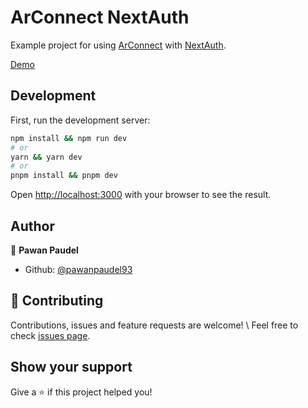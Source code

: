 # ArConnect NextAuth

Example project for using [ArConnect](https://www.arconnect.io/) with [NextAuth](https://authjs.dev/).

[Demo](https://arconnect-nextauth.vercel.app/)

## Development

First, run the development server:

```bash
npm install && npm run dev
# or
yarn && yarn dev
# or
pnpm install && pnpm dev
```

Open [http://localhost:3000](http://localhost:3000) with your browser to see the result.

## Author

👤 **Pawan Paudel**

- Github: [@pawanpaudel93](https://github.com/pawanpaudel93)

## 🤝 Contributing

Contributions, issues and feature requests are welcome! \ Feel free to check [issues page](https://github.com/pawanpaudel93/arconnect-nextauth/issues).

## Show your support

Give a ⭐️ if this project helped you!
